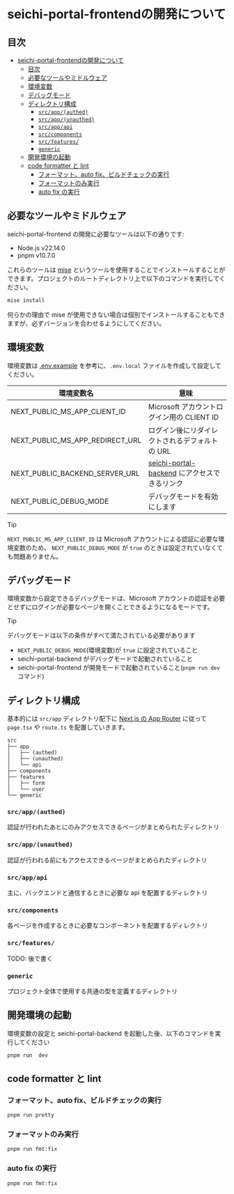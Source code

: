 # seichi-portal-frontendの開発について

## 目次

- [seichi-portal-frontendの開発について](#seichi-portal-frontendの開発について)
  - [目次](#目次)
  - [必要なツールやミドルウェア](#必要なツールやミドルウェア)
  - [環境変数](#環境変数)
  - [デバッグモード](#デバッグモード)
  - [ディレクトリ構成](#ディレクトリ構成)
    - [`src/app/(authed)`](#srcappauthed)
    - [`src/app/(unauthed)`](#srcappunauthed)
    - [`src/app/api`](#srcappapi)
    - [`src/components`](#srccomponents)
    - [`src/features/`](#srcfeatures)
    - [`generic`](#generic)
  - [開発環境の起動](#開発環境の起動)
  - [code formatter と lint](#code-formatter-と-lint)
    - [フォーマット、auto fix、ビルドチェックの実行](#フォーマットauto-fixビルドチェックの実行)
    - [フォーマットのみ実行](#フォーマットのみ実行)
    - [auto fix の実行](#auto-fix-の実行)

## 必要なツールやミドルウェア

seichi-portal-frontend の開発に必要なツールは以下の通りです:

- Node.js v22.14.0
- pnpm v10.7.0

これらのツールは [mise](https://github.com/jdx/mise) というツールを使用することでインストールすることができます。プロジェクトのルートディレクトリ上で以下のコマンドを実行してください。

```bash
mise install
```

何らかの理由で mise が使用できない場合は個別でインストールすることもできますが、必ずバージョンを合わせるようにしてください。

## 環境変数

環境変数は [.env.example](./.env.example) を参考に、`.env.local` ファイルを作成して設定してください。

| 環境変数名                      | 意味                                                                                                       |
| ------------------------------- | ---------------------------------------------------------------------------------------------------------- |
| NEXT_PUBLIC_MS_APP_CLIENT_ID    | Microsoft アカウントログイン用の CLIENT ID                                                                 |
| NEXT_PUBLIC_MS_APP_REDIRECT_URL | ログイン後にリダイレクトされるデフォルトの URL                                                             |
| NEXT_PUBLIC_BACKEND_SERVER_URL  | [seichi-portal-backend](https://github.com/GiganticMinecraft/seichi-portal-backend) にアクセスできるリンク |
| NEXT_PUBLIC_DEBUG_MODE          | デバッグモードを有効にします                                                                               |

> [!TIP]
>
> `NEXT_PUBLIC_MS_APP_CLIENT_ID` は Microsoft アカウントによる認証に必要な環境変数のため、 `NEXT_PUBLIC_DEBUG_MODE` が `true` のときは設定されていなくても問題ありません。

## デバッグモード

環境変数から設定できるデバッグモードは、Microsoft アカウントの認証を必要とせずにログインが必要なページを開くことできるようになるモードです。

> [!TIP]
> デバッグモードは以下の条件がすべて満たされている必要があります
>
> - `NEXT_PUBLIC_DEBUG_MODE`(環境変数)が `true` に設定されていること
> - seichi-portal-backend がデバッグモードで起動されていること
> - seichi-portal-frontend が開発モードで起動されていること(`pnpm run dev` コマンド)

## ディレクトリ構成

基本的には `src/app` ディレクトリ配下に [Next.js の App Router](https://nextjs.org/docs/app) に従って `page.tsx` や `route.ts` を配置していきます。

```tree
src
├── app
│   ├── (authed)
│   ├── (unauthed)
│   └── api
├── components
├── features
│   ├── form
│   └── user
└── generic
```

### `src/app/(authed)`

認証が行われたあとにのみアクセスできるページがまとめられたディレクトリ

### `src/app/(unauthed)`

認証が行われる前にもアクセスできるページがまとめられたディレクトリ

### `src/app/api`

主に、バックエンドと通信するときに必要な api を配置するディレクトリ

### `src/components`

各ページを作成するときに必要なコンポーネントを配置するディレクトリ

### `src/features/`

TODO: 後で書く

### `generic`

プロジェクト全体で使用する共通の型を定義するディレクトリ

## 開発環境の起動

環境変数の設定と seichi-portal-backend を起動した後、以下のコマンドを実行してください

```bash
pnpm run  dev
```

## code formatter と lint

### フォーマット、auto fix、ビルドチェックの実行

```bash
pnpm run pretty
```

### フォーマットのみ実行

```bash
pnpm run fmt:fix
```

### auto fix の実行

```bash
pnpm run fmt:fix
```
